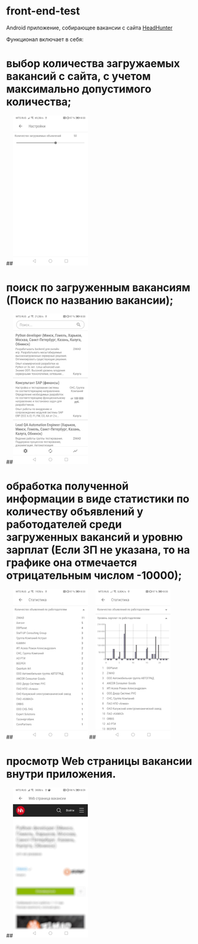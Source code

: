 # front-end-test
Android приложение, собирающее вакансии с сайта [HeadHunter](https://kaluga.hh.ru/search/vacancy?L_is_autosearch=false&area=43&clusters=true&enable_snippets=true&no_magic=true&specialization=1.221&page=) 



Функционал включает в себя:
# выбор количества загружаемых вакансий с сайта, с учетом максимально допустимого количества;
##![Настройки](https://github.com/DERVdice/front-end-test/blob/master/images/settings_view.jpg)
# поиск по загруженным вакансиям (Поиск по названию вакансии);
##![Главный экран](https://github.com/DERVdice/front-end-test/blob/master/images/main_view.jpg)
# обработка полученной информации в виде статистики по количеству объявлений у работодателей среди загруженных вакансий и уровню зарплат (Если ЗП не указана, то на графике она отмечается отрицательным числом -10000);
##![Статистика 1](https://github.com/DERVdice/front-end-test/blob/master/images/statisitc_1.jpg)
##![Статистика 2](https://github.com/DERVdice/front-end-test/blob/master/images/statistic_2.jpg) 
# просмотр Web страницы вакансии внутри приложения.
##![Web страница](https://github.com/DERVdice/front-end-test/blob/master/images/web_page.jpg)
  
     


     


